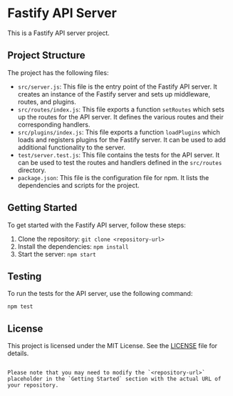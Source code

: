 # Fastify API Server

This is a Fastify API server project.

## Project Structure

The project has the following files:

- `src/server.js`: This file is the entry point of the Fastify API server. It creates an instance of the Fastify server and sets up middleware, routes, and plugins.
- `src/routes/index.js`: This file exports a function `setRoutes` which sets up the routes for the API server. It defines the various routes and their corresponding handlers.
- `src/plugins/index.js`: This file exports a function `loadPlugins` which loads and registers plugins for the Fastify server. It can be used to add additional functionality to the server.
- `test/server.test.js`: This file contains the tests for the API server. It can be used to test the routes and handlers defined in the `src/routes` directory.
- `package.json`: This file is the configuration file for npm. It lists the dependencies and scripts for the project.

## Getting Started

To get started with the Fastify API server, follow these steps:

1. Clone the repository: `git clone <repository-url>`
2. Install the dependencies: `npm install`
3. Start the server: `npm start`

## Testing

To run the tests for the API server, use the following command:

```
npm test
```

## License

This project is licensed under the MIT License. See the [LICENSE](LICENSE) file for details.
```

Please note that you may need to modify the `<repository-url>` placeholder in the `Getting Started` section with the actual URL of your repository.